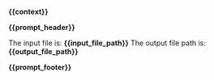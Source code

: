 __{{context}}__

__{{prompt_header}}__

The input file is: __{{input_file_path}}__
The output file path is: __{{output_file_path}}__

__{{prompt_footer}}__
